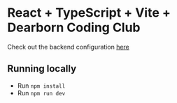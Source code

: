 # React + TypeScript + Vite + Dearborn Coding Club

Check out the backend configuration [here](https://github.com/dearborn-coding-club/website-base-backend)

## Running locally
- Run `npm install`
- Run `npm run dev`
